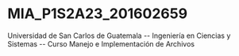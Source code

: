 # MIA_P1S2A23_201602659
Universidad de San Carlos de Guatemala  --  Ingeniería en Ciencias y Sistemas  --  Curso Manejo e Implementación de Archivos
